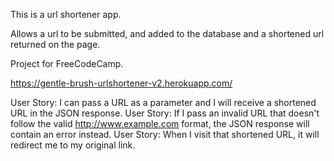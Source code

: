 This is a url shortener app.

Allows a url to be submitted, and added to the database and a shortened url returned on the page.

Project for FreeCodeCamp.

https://gentle-brush-urlshortener-v2.herokuapp.com/

User Story:  I can pass a URL as a parameter and I will receive a shortened URL in the JSON response.
User Story: If I pass an invalid URL that doesn't follow the valid http://www.example.com format, the JSON response will contain an error instead.
User Story: When I visit that shortened URL, it will redirect me to my original link.